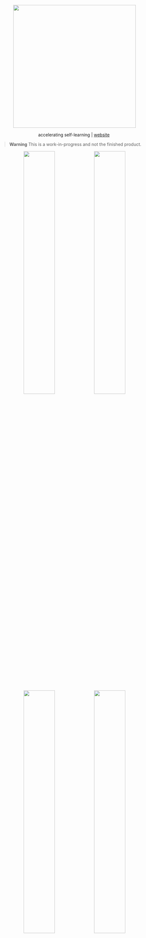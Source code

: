 <p align="center">
  <img src="https://w0ruri1sa4.ufs.sh/f/dTEi6PUzin8rfiKtzXdafX2uDkEY3v8mWc6OqLis7oxw5Ker" width="400"/>
</p>

<p align="center">
    accelerating self-learning | <a href="https://steer.asandei.com"> website</a>&nbsp
</p>

> **Warning**
> This is a work-in-progress and not the finished product.

<p align="center">
<img src="https://w0ruri1sa4.ufs.sh/f/dTEi6PUzin8rsQOhJ3rHUWG49uPqhZYQ8wgCcdDRe3BtNpno" width="45%"></img> <img src="https://w0ruri1sa4.ufs.sh/f/dTEi6PUzin8r9SYHzbu3pe8qCgD1WIcoxn6thiHryuMwlGYs" width="45%"></img><img src="https://w0ruri1sa4.ufs.sh/f/dTEi6PUzin8rS92mBDYsZMvCB8NPcaVo1UYiAkQKFIfO54J9" width="45%"></img> <img src="https://w0ruri1sa4.ufs.sh/f/dTEi6PUzin8rkpXY1x9lkYmPgLvbOHAfMtsGhEQaiT360x4B" width="45%"></img>
</p>

## Purpose

todo

## Local deployment

todo

## License

Orion is open source and available under the [GPL v3](./LICENSE) license. Copyright 2025 [Asandei Stefan-Alexandru](https://asandei.com), all rights reserved.
